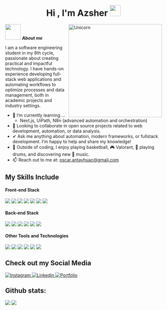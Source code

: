 <h1 align="center"><b>Hi , I'm Azsher </b><img src="https://media.giphy.com/media/hvRJCLFzcasrR4ia7z/giphy.gif" width="35"></h1>
<!--  -->
<img align="right" width=300px alt="Unicorn" src="https://media2.giphy.com/media/v1.Y2lkPTc5MGI3NjExOGRoaWVpdXhhdHY0cXN1dXc3Z3AzdHJpMTJoN2g3ZGFsdzExczRmbyZlcD12MV9pbnRlcm5hbF9naWZfYnlfaWQmY3Q9Zw/nBvri64uO4sX6/giphy.gif" />

<img src="https://github.com/7oSkaaa/7oSkaaa/blob/main/Images/about_me.gif?raw=true" width="50px">&nbsp;***About me***

I am a software engineering student in my 8th cycle, passionate about creating practical and impactful technology. I have hands-on experience developing full-stack web applications and automating workflows to optimize processes and data management, both in academic projects and industry settings.
- 🌱 I’m currently learning ...
  - Next.js, UiPath, N8n (advanced automation and orchestration)
- 🤜 Looking to collaborate in open source projects related to web development, automation, or data analysis.
- ✔ Ask me anything about automation, modern frameworks, or fullstack development. I'm happy to help and share my knowledge!<br>
- 🏀 Outside of coding, I enjoy playing basketball, 🎮 Valorant, 🥁 playing drums, and discovering new 🎵 music.
- 📫 Reach out to me at: <a href="valenwerlecontacto@gmail.com">oscar.antayhuac@gmail.com</a>

## My Skills Include

<h4> Front-end Stack </h4>
<span> 
  <img src="https://img.shields.io/badge/Next-black?style=for-the-badge&logo=next.js&logoColor=white">
  <img src="https://img.shields.io/badge/react-%2320232a.svg?style=for-the-badge&logo=react&logoColor=%2361DAFB">
  <img src="https://img.shields.io/badge/vuejs-%2335495e.svg?style=for-the-badge&logo=vuedotjs&logoColor=%234FC08D">
  <img src="https://img.shields.io/badge/angular-%23DD0031.svg?style=for-the-badge&logo=angular&logoColor=white">
  <img src="https://img.shields.io/badge/html5-%23E34F26.svg?style=for-the-badge&logo=html5&logoColor=white">
  <img src="https://img.shields.io/badge/css3-%231572B6.svg?style=for-the-badge&logo=css3&logoColor=white">
  <img src="https://img.shields.io/badge/JavaScript-F7DF1E?style=for-the-badge&logo=javascript&logoColor=black">
</span>

<h4> Back-end Stack </h4>
<span> 
  <img src="https://img.shields.io/badge/Java-ED8B00?style=for-the-badge&logo=java&logoColor=white">
  <img src="https://img.shields.io/badge/spring-%236DB33F.svg?style=for-the-badge&logo=spring&logoColor=white">
  <img src="https://img.shields.io/badge/python-3670A0?style=for-the-badge&logo=python&logoColor=ffdd54">
  <img src= "https://img.shields.io/badge/typescript-%23007ACC.svg?style=for-the-badge&logo=typescript&logoColor=white">
  <img src= "https://img.shields.io/badge/.NET-5C2D91?style=for-the-badge&logo=.net&logoColor=white">
  <img src= "https://img.shields.io/badge/c%23-%23239120.svg?style=for-the-badge&logo=csharp&logoColor=white">
</span> 

<h4> Other Tools and Technologies </h4>
<span>
  <img src="https://img.shields.io/badge/Git-F05032?style=for-the-badge&logo=git&logoColor=white">
  <img src="https://img.shields.io/badge/jira-%230A0FFF.svg?style=for-the-badge&logo=jira&logoColor=white">
  <img src="https://img.shields.io/badge/Notion-%23000000.svg?style=for-the-badge&logo=notion&logoColor=white">
  <img src="https://img.shields.io/badge/MySQL-00000F?style=for-the-badge&logo=mysql&logoColor=white">
  <img src="https://img.shields.io/badge/Microsoft_Excel-217346?style=for-the-badge&logo=microsoft-excel&logoColor=white">
  <img src="https://img.shields.io/badge/power_bi-F2C811?style=for-the-badge&logo=powerbi&logoColor=black">
</span>

## Check out my Social Media

<a href= "https://www.instagram.com/azsher_/?hl=es"> 
    <img src="https://img.shields.io/badge/Instagram-%23E4405F.svg?style=for-the-badge&logo=Instagram&logoColor=white" alt="Instagram">
</a>
<a href="https://www.linkedin.com/in/oscar-antayhua/" >
  <img src="https://img.shields.io/badge/linkedin-%230077B5.svg?style=for-the-badge&logo=linkedin&logoColor=white" alt="Linkedin">
</a>

</a>
<a href="https://oscar-antayhua.vercel.app/">
  <img src="https://img.shields.io/badge/Portfolio-%23000000.svg?style=for-the-badge&logo=firefox&logoColor=#FF7139" alt="Portfolio">
</a>

<h2>Github stats:</h2> 

[![](https://github-readme-stats.vercel.app/api?username=Azsher&show_icons=true&theme=dark&hide_border=true&locale=en)](https://github.com/Azsher)
[![](https://github-readme-streak-stats.herokuapp.com/?user=Azsher&theme=dark)](https://github.com/Azsher)
</div>

